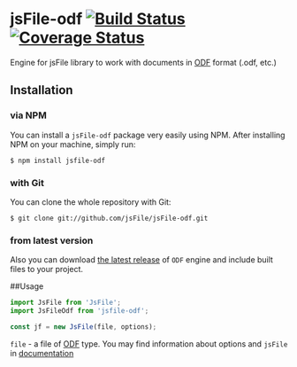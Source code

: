 # jsFile-odf [![Build Status](https://secure.travis-ci.org/jsFile/jsFile-odf.png?branch=master)](https://travis-ci.org/jsFile/jsFile-odf) [![Coverage Status](https://coveralls.io/repos/jsFile/jsFile-odf/badge.svg?branch=master&service=github)](https://coveralls.io/github/jsFile/jsFile-odf?branch=master)
Engine for jsFile library to work with documents in [ODF](https://www.oasis-open.org/committees/tc_home.php?wg_abbrev=office) format (.odf, etc.)

## Installation
### via NPM

You can install a <code>jsFile-odf</code> package very easily using NPM. After
installing NPM on your machine, simply run:
````
$ npm install jsfile-odf
````

### with Git

You can clone the whole repository with Git:
````
$ git clone git://github.com/jsFile/jsFile-odf.git
````

### from latest version

Also you can download [the latest release](https://github.com/jsFile/jsFile-odf/tree/master/dist) of `ODF` engine and include built files to your project.


##Usage
````js
import JsFile from 'JsFile';
import JsFileOdf from 'jsfile-odf';

const jf = new JsFile(file, options);
````
`file` - a file of [ODF](https://www.oasis-open.org/committees/tc_home.php?wg_abbrev=office) type. You may find information about options and `jsFile` in [documentation](https://github.com/jsFile/jsFile#installation)
